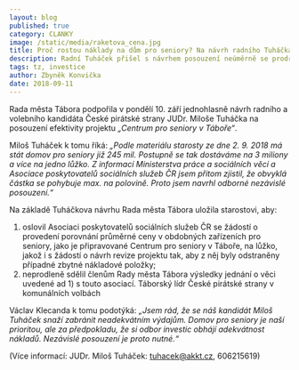 ```yaml
---
layout: blog
published: true
category: CLANKY
image: /static/media/raketova_cena.jpg
title: Proč rostou náklady na dům pro seniory? Na návrh radního Tuháčka to posoudí odborníci.
description: Radní Tuháček přišel s návrhem posouzení neúměrně se prodražujícího se projektu na táborský pečovák.
tags: tz, investice
author: Zbyněk Konvička
date: 2018-09-11
---
```



Rada města Tábora podpořila v pondělí 10. září jednohlasně návrh radního a volebního kandidáta České pirátské strany JUDr. Miloše Tuháčka na posouzení efektivity projektu _„Centrum pro seniory v Táboře“_.

Miloš Tuháček k tomu říká: _„Podle materiálu starosty ze dne 2. 9. 2018 má stát domov pro seniory již 245 mil. Postupně se tak dostáváme na 3 miliony a více na jedno lůžko. Z informací Ministerstva práce a sociálních věcí a Asociace poskytovatelů sociálních služeb ČR jsem přitom zjistil, že obvyklá částka se pohybuje max. na polovině. Proto jsem navrhl odborné nezávislé posouzení.“_

Na základě Tuháčkova návrhu Rada města Tábora uložila starostovi, aby:
1. oslovil Asociaci poskytovatelů sociálních služeb ČR se žádostí o provedení porovnání průměrné ceny v obdobných zařízeních pro seniory, jako je připravované Centrum pro seniory v Táboře, na lůžko, jakož i s žádostí o návrh revize projektu tak, aby z něj byly odstraněny případné zbytné nákladové položky;
2. neprodleně sdělil členům Rady města Tábora výsledky jednání o věci uvedené ad 1) s touto asociací.
Táborský lídr České pirátské strany v komunálních volbách

Václav Klecanda k tomu podotýká: _„Jsem rád, že se náš kandidát Miloš Tuháček snaží zabránit neadekvátním výdajům. Domov pro seniory je naší prioritou, ale za předpokladu, že si odbor investic obhájí adekvátnost nákladů. Nezávislé posouzení je proto nutné.“_

(Více informací: JUDr. Miloš Tuháček: tuhacek@akkt.cz, 606215619)
